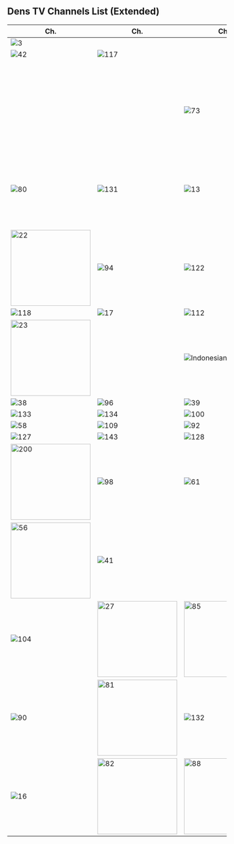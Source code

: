 ## Dens TV Channels List (Extended)
Ch. | Ch. | Ch. | Ch.
-- | -- | -- | -- |
![3](https://github.com/user-attachments/assets/1e22cec5-d55c-4b65-b81b-31bf61b31a24)|||![107](https://github.com/user-attachments/assets/ae9c0a83-5ff7-4454-a8a4-bbd337939c27)
![42](https://github.com/user-attachments/assets/9a4cf684-db28-40ed-b988-d367f26cb66c)|![117](https://github.com/user-attachments/assets/19581afc-1f1e-4273-9d14-fe80cb9dea01)||![102](https://github.com/user-attachments/assets/d9bc9903-b1b0-4c94-a435-15ad0dab0406)
||||![1](https://github.com/user-attachments/assets/600662ee-8145-4731-9642-89bc4bd8dc35)
|||![73](https://github.com/user-attachments/assets/592be2ae-ea34-48d9-86ed-625a53daa312)|<img width="183" height="174" alt="6" src="https://github.com/user-attachments/assets/9043c46a-8bbc-4aab-b23b-7e041bc4f81d" />
![80](https://github.com/user-attachments/assets/2d1d85da-b895-449d-a573-3edd141bc813)|![131](https://github.com/user-attachments/assets/657fadc1-eb19-4cd9-9eba-8a7201ef5acc)|![13](https://github.com/user-attachments/assets/fcefc8eb-8f39-4c9c-a35b-a45c792fa52c)|<img width="183" height="174" alt="201" src="https://github.com/user-attachments/assets/4f2220b1-c522-47b0-b921-dd25ba3104a1" />
<img width="183" height="174" alt="22" src="https://github.com/user-attachments/assets/18d22e76-10b3-4533-9f3d-571f803a6328" />|![94](https://github.com/user-attachments/assets/8c860c39-63b8-4bbe-bbdd-fc93c2426cb3)|![122](https://github.com/user-attachments/assets/d5a15479-7d0d-45ab-938f-56c3dbf091e2)
![118](https://github.com/user-attachments/assets/9cc21d1e-44bf-47a4-91f7-47aafebec864)|![17](https://github.com/user-attachments/assets/42c5cf63-9dfe-470d-ba50-6243c699ae76)|![112](https://github.com/user-attachments/assets/36dad2fc-be23-4306-b202-9600a587f293)|![21](https://github.com/user-attachments/assets/8f00b9e7-9a42-42fc-871e-67b42f09f784)
<img width="183" height="174" alt="23" src="https://github.com/user-attachments/assets/f298c0c2-b8f7-45cc-8ac1-daab08c9ca28" />||![IndonesianaTV](https://github.com/user-attachments/assets/de491eb9-64e1-42ce-97a5-f64f7845184b)|![138](https://github.com/user-attachments/assets/6d07f784-c1ca-49df-ae61-023719adf1f5)
![38](https://github.com/user-attachments/assets/58d1ebd3-bd27-4a66-a035-9c51b5d0dc04)|![96](https://github.com/user-attachments/assets/8ab4b603-50c2-44bb-ba91-dd0a30bc64cc)|![39](https://github.com/user-attachments/assets/50d45403-b674-4e1f-95d8-e8f8e8b085ab)|![44](https://github.com/user-attachments/assets/f12015ac-8a25-4ff3-83e9-6a1944423fcb)
![133](https://github.com/user-attachments/assets/46ba8735-5cb2-4813-8262-2318c736e395)|![134](https://github.com/user-attachments/assets/b4de5dda-58d5-4e20-83e1-a8a58a76f198)|![100](https://github.com/user-attachments/assets/c032029b-bec3-4714-baf2-e8acf9501536)|![59](https://github.com/user-attachments/assets/08c0b94d-87f5-4f53-becb-0e01bf5e78cf)
![58](https://github.com/user-attachments/assets/09812767-4358-4d7b-b931-ad829d7e3ca5)|![109](https://github.com/user-attachments/assets/fc3f4fa4-54ba-463c-a177-c8a2cbba46f3)|![92](https://github.com/user-attachments/assets/34822f97-54a5-475b-a3c1-601188a57296)|![37](https://github.com/user-attachments/assets/06feee24-5e4c-4ce2-b940-98d047880cb8)
![127](https://github.com/user-attachments/assets/358c8d82-3899-497d-ab78-f11a071c7f72)|![143](https://github.com/user-attachments/assets/4977a261-99c3-4758-872f-0fb5ad95e7ec)|![128](https://github.com/user-attachments/assets/76fc188a-7974-486d-9b40-92b89d499cee)|![130](https://github.com/user-attachments/assets/44ca95ce-ee94-4442-ab37-8a105e01c4ae)
<img width="183" height="174" alt="200" src="https://github.com/user-attachments/assets/5498fc9e-9c79-488f-bb8c-882bb02e56f7" />|![98](https://github.com/user-attachments/assets/2a08833f-6234-43b6-b1ac-205c153fc54b)|![61](https://github.com/user-attachments/assets/e84a3ed2-01d9-44ff-ac4c-9bd163ab2bbf)|![75](https://github.com/user-attachments/assets/2f85d81b-bb45-4c6a-9cfe-d1aa7a12e058)
<img width="183" height="174" alt="56" src="https://github.com/user-attachments/assets/2da02c39-3313-470b-b780-7267b46791d4" />|![41](https://github.com/user-attachments/assets/93b63ead-5f17-4e4d-a393-152469341ff2)||![79](https://github.com/user-attachments/assets/e1a26d32-578d-475a-aa26-e2a88f398344)
![104](https://github.com/user-attachments/assets/1d82e0a3-4b4d-4d1f-bf60-62ae9abfb04b)|<img width="183" height="174" alt="27" src="https://github.com/user-attachments/assets/85e32cad-e4e3-4f7c-be56-3d0d8a51b065" />|<img width="183" height="174" alt="85" src="https://github.com/user-attachments/assets/bd4b9725-8b0f-4286-a7bd-778a3bb48e62" />|![69](https://github.com/user-attachments/assets/5e10d6e7-54ec-40a6-989e-24913d3f27f1)
![90](https://github.com/user-attachments/assets/a0008187-a814-47a7-83f7-c5d8d6a465cb)|<img width="183" height="174" alt="81" src="https://github.com/user-attachments/assets/c0374299-1f38-4b4b-aa21-ec20e05103d8" />|![132](https://github.com/user-attachments/assets/99dfc0a1-4b81-4e30-89d8-7c9cd7282162)|![78](https://github.com/user-attachments/assets/0a95e381-c5a8-4737-bbe3-a97fe30380d9)
![16](https://github.com/user-attachments/assets/333e9541-f3e7-475d-8801-b5d25e86e42d)|<img width="183" height="174" alt="82" src="https://github.com/user-attachments/assets/47b5347a-e56a-4a5e-b641-ea0b8bd801e0" />|<img width="183" height="174" alt="88" src="https://github.com/user-attachments/assets/61a8084b-c228-4a92-8668-16d22e28c72d" />
